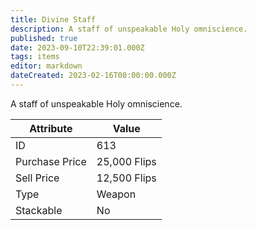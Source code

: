 ```yaml
---
title: Divine Staff
description: A staff of unspeakable Holy omniscience.
published: true
date: 2023-09-10T22:39:01.000Z
tags: items
editor: markdown
dateCreated: 2023-02-16T00:00:00.000Z
---
```


A staff of unspeakable Holy omniscience.

|Attribute|Value|
|-|-|
|ID|613|
|Purchase Price|25,000 Flips|
|Sell Price|12,500 Flips|
|Type|Weapon|
|Stackable|No|

